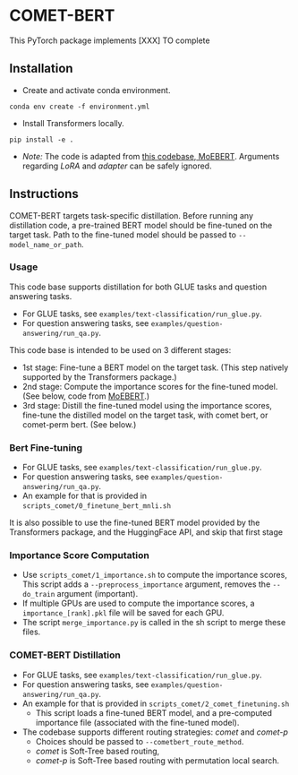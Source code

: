 # COMET-BERT
This PyTorch package implements [XXX] TO complete

## Installation
* Create and activate conda environment.
``` 
conda env create -f environment.yml
```
* Install Transformers locally.
```
pip install -e .
```
* *Note:* The code is adapted from [this codebase, MoEBERT](https://github.com/SimiaoZuo/MoEBERT).
Arguments regarding *LoRA* and *adapter* can be safely ignored.

## Instructions
COMET-BERT targets task-specific distillation. Before running any distillation code, a pre-trained BERT model should be fine-tuned on the target task.
Path to the fine-tuned model should be passed to `--model_name_or_path`.

### Usage
This code base supports distillation for both GLUE tasks and question answering tasks.
* For GLUE tasks, see `examples/text-classification/run_glue.py`.
* For question answering tasks, see `examples/question-answering/run_qa.py`.

This code base is intended to be used on 3 different stages:
- 1st stage: Fine-tune a BERT model on the target task. (This step natively supported by the Transformers package.)
- 2nd stage: Compute the importance scores for the fine-tuned model. (See below, code from [MoEBERT](https://github.com/SimiaoZuo/MoEBERT).)
- 3rd stage: Distill the fine-tuned model using the importance scores, fine-tune the distilled model on the target task, with comet bert, or comet-perm bert. (See below.)

### Bert Fine-tuning
* For GLUE tasks, see `examples/text-classification/run_glue.py`.
* For question answering tasks, see `examples/question-answering/run_qa.py`.
* An example for that is provided in `scripts_comet/0_finetune_bert_mnli.sh`

It is also possible to use the fine-tuned BERT model provided by the Transformers package, and the HuggingFace API, and skip that first stage

### Importance Score Computation
* Use `scripts_comet/1_importance.sh` to compute the importance scores, 
  This script adds a `--preprocess_importance` argument, removes the `--do_train` argument (important).
* If multiple GPUs are used to compute the importance scores, a `importance_[rank].pkl` file will be saved for each GPU. 
* The script `merge_importance.py` is called in the sh script to merge these files.

### COMET-BERT Distillation
* For GLUE tasks, see `examples/text-classification/run_glue.py`.
* For question answering tasks, see `examples/question-answering/run_qa.py`.
* An example for that is provided in `scripts_comet/2_comet_finetuning.sh`
  * This script loads a fine-tuned BERT model, and a pre-computed importance file (associated with the fine-tuned model).
* The codebase supports different routing strategies: *comet* and *comet-p*
  * Choices should be passed to `--cometbert_route_method`.
  * *comet* is Soft-Tree based routing,
  * *comet-p* is Soft-Tree based routing with permutation local search.
    
